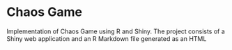 # Chaos Game

Implementation of Chaos Game using R and Shiny. The project consists of a Shiny web application and an R Markdown file generated as an HTML
